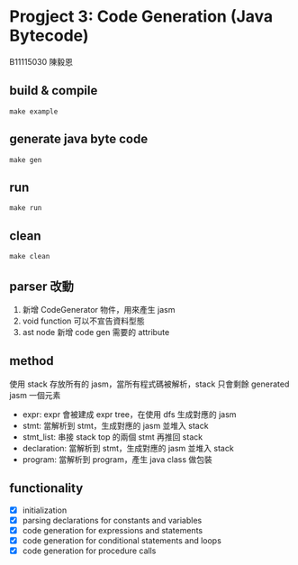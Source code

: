# Progject 3: Code Generation (Java Bytecode)
B11115030 陳毅恩

## build & compile
```
make example
```
## generate java byte code 
```
make gen
```

## run
```
make run
```

## clean 
```
make clean
```

## parser 改動
1. 新增 CodeGenerator 物件，用來產生 jasm
2. void function 可以不宣告資料型態
3. ast node 新增 code gen 需要的 attribute



## method
使用 stack 存放所有的 jasm，當所有程式碼被解析，stack 只會剩餘 generated jasm 一個元素 
- expr: expr 會被建成 expr tree，在使用 dfs 生成對應的 jasm
- stmt: 當解析到 stmt，生成對應的 jasm 並堆入 stack
- stmt_list: 串接 stack top 的兩個 stmt 再推回 stack
- declaration: 當解析到 stmt，生成對應的 jasm 並堆入 stack
- program: 當解析到 program，產生 java class 做包裝



## functionality
- [x] initialization
- [x] parsing declarations for constants and variables
- [x] code generation for expressions and statements
- [x] code generation for conditional statements and loops
- [x] code generation for procedure calls
